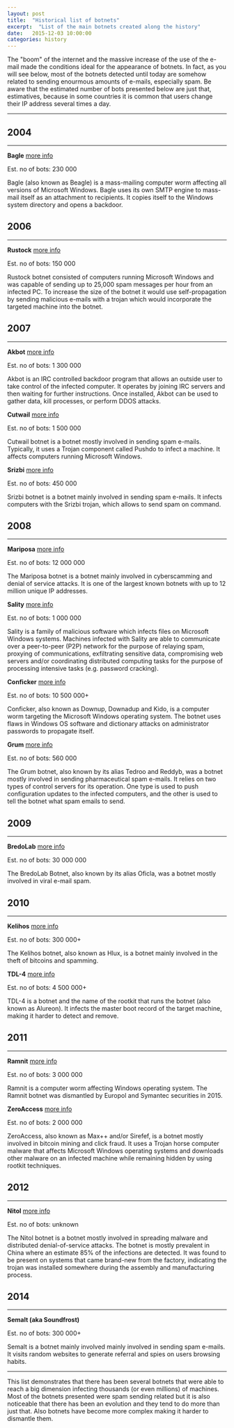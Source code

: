 ```yaml
---
layout: post
title:  "Historical list of botnets"
excerpt:  "List of the main botnets created along the history"
date:   2015-12-03 10:00:00
categories: history
---
```



The "boom" of the internet and the massive increase of the use of the e-mail made the conditions ideal for the appearance of botnets. In fact, as you will see below, most of the botnets detected until today are somehow related to sending enourmous amounts of e-mails, especially spam. Be aware that the estimated number of bots presented below are just that, estimatives, because in some countries it is common that users change their IP address several times a day.


----------


2004
----


----------


**Bagle** [more info](https://en.wikipedia.org/wiki/Bagle_(computer_worm))

Est. no of bots: 230 000

Bagle (also known as Beagle) is a mass-mailing computer worm affecting all versions of Microsoft Windows. Bagle uses its own SMTP engine to mass-mail itself as an attachment to recipients. It copies itself to the Windows system directory and opens a backdoor.


2006
----


----------


**Rustock** [more info](https://en.wikipedia.org/wiki/Rustock_botnet)

Est. no of bots: 150 000

Rustock botnet consisted of computers running Microsoft Windows and was capable of sending up to 25,000 spam messages per hour from an infected PC. To increase the size of the botnet it would use self-propagation by sending malicious e-mails with a trojan which would incorporate the targeted machine into the botnet.


2007
----


----------


**Akbot** [more info](https://en.wikipedia.org/wiki/Akbot)

Est. no of bots: 1 300 000

Akbot is an IRC controlled backdoor program that allows an outside user to take control of the infected computer. It operates by joining IRC servers and then waiting for further instructions. Once installed, Akbot can be used to gather data, kill processes, or perform DDOS attacks.
	
**Cutwail** [more info](https://en.wikipedia.org/wiki/Cutwail_botnet)

Est. no of bots: 1 500 000

Cutwail botnet is a botnet mostly involved in sending spam e-mails. Typically, it uses a Trojan component called Pushdo to infect a machine. It affects computers running Microsoft Windows.
	
**Srizbi** [more info](https://en.wikipedia.org/wiki/Srizbi_botnet)

Est. no of bots: 450 000

Srizbi botnet is a botnet mainly involved in sending spam e-mails. It infects computers with the Srizbi trojan, which allows to send spam on command.

2008
----


----------


	
**Mariposa** [more info](https://en.wikipedia.org/wiki/Mariposa_botnet)

Est. no of bots: 12 000 000

The Mariposa botnet is a botnet mainly involved in cyberscamming and denial of service attacks. It is one of the largest known botnets with up to 12 million unique IP addresses.

**Sality** [more info](https://en.wikipedia.org/wiki/Sality)

Est. no of bots: 1 000 000

Sality is a family of malicious software which infects files on Microsoft Windows systems. Machines infected with Sality are able to communicate over a peer-to-peer (P2P) network for the purpose of relaying spam, proxying of communications, exfiltrating sensitive data, compromising web servers and/or coordinating distributed computing tasks for the purpose of processing intensive tasks (e.g. password cracking).
	
**Conficker** [more info](https://en.wikipedia.org/wiki/Conficker)

Est. no of bots: 10 500 000+

Conficker, also known as Downup, Downadup and Kido, is a computer worm targeting the Microsoft Windows operating system. The botnet uses flaws in Windows OS software and dictionary attacks on administrator passwords to propagate itself.

**Grum** [more info](https://en.wikipedia.org/wiki/Grum_botnet)

Est. no of bots: 560 000

The Grum botnet, also known by its alias Tedroo and Reddyb, was a botnet mostly involved in sending pharmaceutical spam e-mails. It relies on two types of control servers for its operation. One type is used to push configuration updates to the infected computers, and the other is used to tell the botnet what spam emails to send. 

2009
----


----------


**BredoLab** [more info](https://en.wikipedia.org/wiki/BredoLab_botnet)

Est. no of bots: 30 000 000

The BredoLab Botnet, also known by its alias Oficla, was a botnet mostly involved in viral e-mail spam.
 

2010
----


----------


**Kelihos** [more info](https://en.wikipedia.org/wiki/Kelihos_botnet)

Est. no of bots: 300 000+

The Kelihos botnet, also known as Hlux, is a botnet mainly involved in the theft of bitcoins and spamming.

**TDL-4** [more info](https://en.wikipedia.org/wiki/TDL4_botnet)

Est. no of bots: 4 500 000+

TDL-4 is a botnet and the name of the rootkit that runs the botnet (also known as Alureon). It infects the master boot record of the target machine, making it harder to detect and remove.

2011
----


----------


**Ramnit** [more info](https://en.wikipedia.org/wiki/Ramnit)

Est. no of bots: 3 000 000 

Ramnit is a computer worm affecting Windows operating system. The Ramnit botnet was dismantled by Europol and Symantec securities in 2015.

**ZeroAccess** [more info](https://en.wikipedia.org/wiki/ZeroAccess_botnet)

Est. no of bots: 2 000 000

ZeroAccess, also known as Max++ and/or Sirefef, is a botnet mostly involved in bitcoin mining and click fraud. It uses a Trojan horse computer malware that affects Microsoft Windows operating systems and downloads other malware on an infected machine while remaining hidden by using rootkit techniques.	
	
2012
----


----------


**Nitol** [more info](https://en.wikipedia.org/wiki/Nitol_botnet)

Est. no of bots: unknown

The Nitol botnet is a botnet mostly involved in spreading malware and distributed denial-of-service attacks. The botnet is mostly prevalent in China where an estimate 85% of the infections are detected. It was found to be present on systems that came brand-new from the factory, indicating the trojan was installed somewhere during the assembly and manufacturing process.

2014
----


----------


**Semalt (aka Soundfrost)**

Est. no of bots: 300 000+

Semalt is a botnet mainly involved mainly involved in sending spam e-mails. It visits random websites to generate referral and spies on users browsing habits.


----------


This list demonstrates that there has been several botnets that were able to reach a big dimension infecting thousands (or even millions) of machines. Most of the botnets presented were spam sending related but it is also noticeable that there has been an evolution and they tend to do more than just that. Also botnets have become more complex making it harder to dismantle them.
